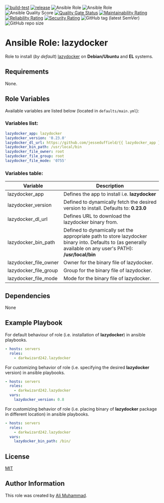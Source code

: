 [![build-test](https://github.com/darkwizard242/ansible-role-lazydocker/workflows/build-and-test/badge.svg?branch=master)](https://github.com/darkwizard242/ansible-role-lazydocker/actions?query=workflow%3Abuild-and-test) [![release](https://github.com/darkwizard242/ansible-role-lazydocker/workflows/release/badge.svg)](https://github.com/darkwizard242/ansible-role-lazydocker/actions?query=workflow%3Arelease) ![Ansible Role](https://img.shields.io/ansible/role/49118?color=dark%20green%20) ![Ansible Role](https://img.shields.io/ansible/role/d/49118?label=role%20downloads) ![Ansible Quality Score](https://img.shields.io/ansible/quality/49118?label=ansible%20quality%20score) [![Quality Gate Status](https://sonarcloud.io/api/project_badges/measure?project=ansible-role-lazydocker&metric=alert_status)](https://sonarcloud.io/dashboard?id=ansible-role-lazydocker) [![Maintainability Rating](https://sonarcloud.io/api/project_badges/measure?project=ansible-role-lazydocker&metric=sqale_rating)](https://sonarcloud.io/dashboard?id=ansible-role-lazydocker) [![Reliability Rating](https://sonarcloud.io/api/project_badges/measure?project=ansible-role-lazydocker&metric=reliability_rating)](https://sonarcloud.io/dashboard?id=ansible-role-lazydocker) [![Security Rating](https://sonarcloud.io/api/project_badges/measure?project=ansible-role-lazydocker&metric=security_rating)](https://sonarcloud.io/dashboard?id=ansible-role-lazydocker) ![GitHub tag (latest SemVer)](https://img.shields.io/github/tag/darkwizard242/ansible-role-lazydocker?label=release) ![GitHub repo size](https://img.shields.io/github/repo-size/darkwizard242/ansible-role-lazydocker?color=orange&style=flat-square)

# Ansible Role: lazydocker

Role to install (_by default_) [lazydocker](https://github.com/jesseduffield/lazydocker) on **Debian/Ubuntu** and **EL** systems.

## Requirements

None.

## Role Variables

Available variables are listed below (located in `defaults/main.yml`):

### Variables list:

```yaml
lazydocker_app: lazydocker
lazydocker_version: '0.23.0'
lazydocker_dl_url: https://github.com/jesseduffield/{{ lazydocker_app }}/releases/download/v{{ lazydocker_version }}/{{ lazydocker_app }}_{{ lazydocker_version }}_{{ ansible_system }}_{{ ansible_architecture }}.tar.gz
lazydocker_bin_path: /usr/local/bin
lazydocker_file_owner: root
lazydocker_file_group: root
lazydocker_file_mode: '0755'
```

### Variables table:

Variable              | Description
--------------------- | ------------------------------------------------------------------------------------------------------------------------------------------------------------
lazydocker_app        | Defines the app to install i.e. **lazydocker**
lazydocker_version    | Defined to dynamically fetch the desired version to install. Defaults to: **0.23.0**
lazydocker_dl_url     | Defines URL to download the lazydocker binary from.
lazydocker_bin_path   | Defined to dynamically set the appropriate path to store lazydocker binary into. Defaults to (as generally available on any user's PATH): **/usr/local/bin**
lazydocker_file_owner | Owner for the binary file of lazydocker.
lazydocker_file_group | Group for the binary file of lazydocker.
lazydocker_file_mode  | Mode for the binary file of lazydocker.

## Dependencies

None

## Example Playbook

For default behaviour of role (i.e. installation of **lazydocker**) in ansible playbooks.

```yaml
- hosts: servers
  roles:
    - darkwizard242.lazydocker
```

For customizing behavior of role (i.e. specifying the desired **lazydocker** version) in ansible playbooks.

```yaml
- hosts: servers
  roles:
    - darkwizard242.lazydocker
  vars:
    lazydocker_version: 0.8
```

For customizing behavior of role (i.e. placing binary of **lazydocker** package in different location) in ansible playbooks.

```yaml
- hosts: servers
  roles:
    - darkwizard242.lazydocker
  vars:
    lazydocker_bin_path: /bin/
```

## License

[MIT](https://github.com/darkwizard242/ansible-role-lazydocker/blob/master/LICENSE)

## Author Information

This role was created by [Ali Muhammad](https://www.alimuhammad.dev/).
